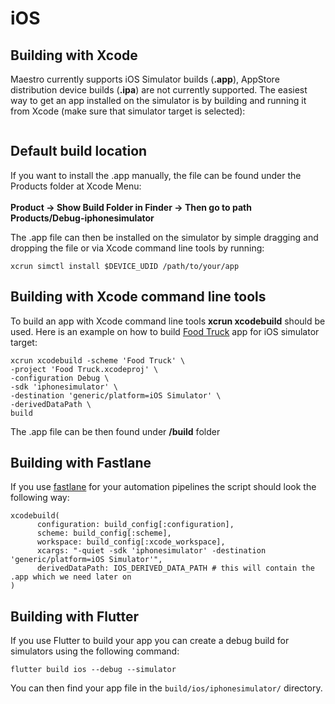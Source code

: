 # iOS

## Building with Xcode

Maestro currently supports iOS Simulator builds (**.app**), AppStore distribution device builds (**.ipa**) are not currently supported. The easiest way to get an app installed on the simulator is by building and running it from Xcode (make sure that simulator target is selected):

<figure><img src="../../.gitbook/assets/Screenshot 2023-02-15 at 13.46.55.png" alt=""><figcaption></figcaption></figure>

## Default build location

If you want to install the .app manually, the file can be found under the Products folder at Xcode Menu:\
\
**Product -> Show Build Folder in Finder -> Then go to path Products/Debug-iphonesimulator**

The .app file can then be installed on the simulator by simple dragging and dropping the file or via Xcode command line tools by running:

```
xcrun simctl install $DEVICE_UDID /path/to/your/app
```

## Building with Xcode command line tools

To build an app with Xcode command line tools **xcrun xcodebuild** should be used. Here is an example on how to build [Food Truck](https://github.com/apple/sample-food-truck) app for iOS simulator target:

```
xcrun xcodebuild -scheme 'Food Truck' \
-project 'Food Truck.xcodeproj' \
-configuration Debug \
-sdk 'iphonesimulator' \
-destination 'generic/platform=iOS Simulator' \
-derivedDataPath \
build
```

The .app file can be then found under **/build** folder

## Building with Fastlane

If you use [fastlane](https://fastlane.tools/) for your automation pipelines the script should look the following way:

```
xcodebuild(
      configuration: build_config[:configuration],
      scheme: build_config[:scheme],
      workspace: build_config[:xcode_workspace],
      xcargs: "-quiet -sdk 'iphonesimulator' -destination 'generic/platform=iOS Simulator'",
      derivedDataPath: IOS_DERIVED_DATA_PATH # this will contain the .app which we need later on
)
```

## Building with Flutter

If you use Flutter to build your app you can create a debug build for simulators using the following command:

```
flutter build ios --debug --simulator
```

You can then find your app file in the `build/ios/iphonesimulator/` directory.
